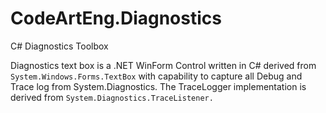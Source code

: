 # CodeArtEng.Diagnostics
C# Diagnostics Toolbox

Diagnostics text box is a .NET WinForm Control written in C# derived from <code>System.Windows.Forms.TextBox</code> 
with capability to capture all Debug and Trace log from System.Diagnostics. 
The TraceLogger implementation is derived from <code>System.Diagnostics.TraceListener.</code>
